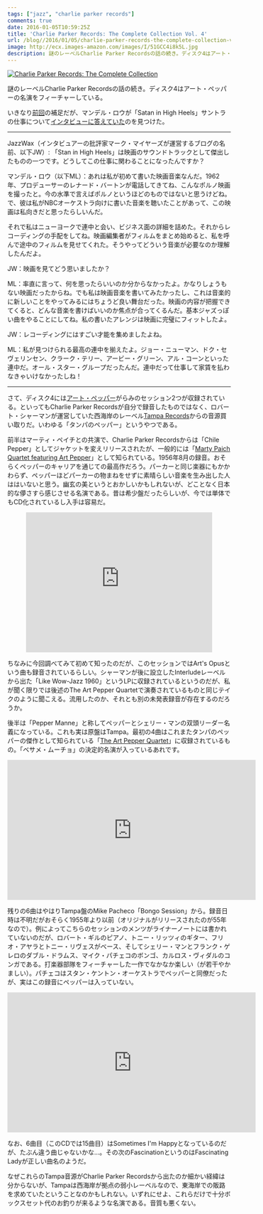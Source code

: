 ```yaml
---
tags: ["jazz", "charlie parker records"]
comments: true
date: 2016-01-05T10:59:25Z
title: 'Charlie Parker Records: The Complete Collection Vol. 4'
url: /blog//2016/01/05/charlie-parker-records-the-complete-collection-vol-4/
image: http://ecx.images-amazon.com/images/I/51GCC4i8k5L.jpg
description: 謎のレーベルCharlie Parker Recordsの話の続き。ディスク4はアート・ペッパーの名演をフィーチャーしている。
---
```


<a href="http://www.amazon.co.jp/exec/obidos/ASIN/B006ZUKBJ4/myhumangetsme-22/ref=nosim/" name="amazletlink" target="_blank"><img src="http://ecx.images-amazon.com/images/I/51GCC4i8k5L.jpg" alt="Charlie Parker Records: The Complete Collection" style="border: none;" /></a>

謎のレーベルCharlie Parker Recordsの話の続き。ディスク4はアート・ペッパーの名演をフィーチャーしている。

いきなり<a href="http://ja.mhatta.org/blog/2015/12/20/charlie-parker-records-the-complete-collection-vol-3/">前回</a>の補足だが、マンデル・ロウが「Satan in High Heels」サントラの仕事について<a href="http://www.jazzwax.com/2008/01/mundell-lowe--3.html">インタビューに答えていた</a>のを見つけた。

-----

JazzWax（インタビュアーの批評家マーク・マイヤーズが運営するブログの名前、以下JW）: 「Stan in High Heels」は映画のサウンドトラックとして傑出したものの一つです。どうしてこの仕事に関わることになったんですか？

マンデル・ロウ（以下ML）：あれは私が初めて書いた映画音楽なんだ。1962年、プロデューサーのレナード・バートンが電話してきてね、こんなポルノ映画を撮ったと。今の水準で言えばポルノというほどのものではないと思うけどね。で、彼は私がNBCオーケストラ向けに書いた音楽を聴いたことがあって、この映画は私向きだと思ったらしいんだ。

それで私はニューヨークで連中と会い、ビジネス面の詳細を詰めた。それからレコーディングの手配をしてね。映画編集者がフィルムをまとめ始めると、私を呼んで途中のフィルムを見せてくれた。そうやってどういう音楽が必要なのか理解したんだよ。

JW：映画を見てどう思いましたか？

ML：率直に言って、何を思ったらいいのか分からなかったよ。かなりしょうもない映画だったからね。でも私は映画音楽を書いてみたかったし、これは音楽的に新しいことをやってみるにはちょうど良い舞台だった。映画の内容が把握できてくると、どんな音楽を書けばいいのか焦点が合ってくるんだ。基本ジャズっぽい曲をやることにしてね。私の書いたアレンジは映画に完璧にフィットしたよ。

JW：レコーディングにはすごい才能を集めましたよね。

ML：私が見つけられる最高の連中を揃えたよ。ジョー・ニューマン、ドク・セヴェリンセン、クラーク・テリー、アービー・グリーン、アル・コーンといった連中だ。オール・スター・グループだったんだ。連中だって仕事して家賃を払わなきゃいけなかったしね！

-----

さて、ディスク4には<a href="https://ja.wikipedia.org/wiki/%E3%82%A2%E3%83%BC%E3%83%88%E3%83%BB%E3%83%9A%E3%83%83%E3%83%91%E3%83%BC">アート・ペッパー</a>がらみのセッション2つが収録されている。といってもCharlie Parker Recordsが自分で録音したものではなく、ロバート・シャーマンが運営していた西海岸のレーベル<a href="http://www.jazzdiscography.com/Labels/tampa.htm">Tampa Records</a>からの音源買い取りだ。いわゆる「タンパのペッパー」というやつである。

前半はマーティ・ペイチとの共演で、Charlie Parker Recordsからは「Chile Pepper」としてジャケットを変えリリースされたが、一般的には「<a href="http://www.amazon.co.jp/exec/obidos/ASIN/B000003BAT/myhumangetsme-22/ref=nosim/" name="amazletlink" target="_blank">Marty Paich Quartet featuring Art Pepper</a>」として知られている。1956年8月の録音。おそらくペッパーのキャリアを通じての最高作だろう。パーカーと同じ楽器にもかかわらず、ペッパーほどパーカーの物まねをせずに素晴らしい音楽を生み出した人ははいないと思う。幽玄の美というとおかしいかもしれないが、どことなく日本的な儚さすら感じさせる名演である。昔は希少盤だったらしいが、今では単体でもCD化されているし入手は容易だ。

<div style="text-align: center;">
<iframe width="420" height="315" src="https://www.youtube.com/embed/uSh9tgwwvsw" frameborder="0" allowfullscreen></iframe>
</div>

ちなみに今回調べてみて初めて知ったのだが、このセッションではArt's Opusという曲も録音されているらしい。シャーマンが後に設立したInterludeレーベルから出た「Like Wow-Jazz 1960」というLPに収録されているというのだが、私が聞く限りでは後述のThe Art Pepper Quartetで演奏されているものと同じテイクのように聞こえる。流用したのか、それとも別の未発表録音が存在するのだろうか。

後半は「Pepper Manne」と称してペッパーとシェリー・マンの双頭リーダー名義になっている。これも実は原盤はTampa。最初の4曲はこれまたタンパのペッパーの傑作として知られている「<a href="http://www.amazon.co.jp/exec/obidos/ASIN/B000000Z09/myhumangetsme-22/ref=nosim/" name="amazletlink" target="_blank">The Art Pepper Quartet</a>」に収録されているもの。「ベサメ・ムーチョ」の決定的名演が入っているあれです。

<div style="text-align: center;">
<iframe width="560" height="315" src="https://www.youtube.com/embed/PHuwdk2YLLc" frameborder="0" allowfullscreen></iframe>
</div>

残りの6曲はやはりTampa盤のMike Pacheco「Bongo Session」から。録音日時は不明だがおそらく1955年より以前（オリジナルがリリースされたのが55年なので）。例によってこちらのセッションのメンツがライナーノートには書かれていないのだが、ロバート・ギルのピアノ、トニー・リッツィのギター、フリオ・アヤラとトニー・リヴェスがベース、そしてシェリー・マンとフランク・ゲレロのダブル・ドラムス、マイク・パチェコのボンゴ、カルロス・ヴィダルのコンガである。打楽器部隊をフィーチャーした一作でなかなか楽しい（が若干やかましい）。パチェコはスタン・ケントン・オーケストラでペッパーと同僚だったが、実はこの録音にペッパーは入っていない。

<div style="text-align: center;">
<iframe width="560" height="315" src="https://www.youtube.com/embed/7V-4UszlIxA" frameborder="0" allowfullscreen></iframe>
</div>

なお、6曲目（このCDでは15曲目）はSometimes I'm Happyとなっているのだが、たぶん違う曲じゃないかな…。その次のFascinationというのはFascinating Ladyが正しい曲名のようだ。

なぜこれらのTampa音源がCharlie Parker Recordsから出たのか細かい経緯は分からないが、Tampaは西海岸が拠点の弱小レーベルなので、東海岸での販路を求めていたということなのかもしれない。いずれにせよ、これらだけで十分ボックスセット代のお釣りが来るような名演である。音質も悪くない。
